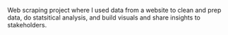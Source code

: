 Web scraping project where I used data from a website to clean and prep data, do statsitical analysis, and build visuals and share insights to stakeholders. 
